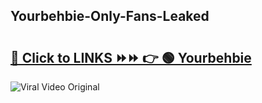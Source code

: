 
 ## Yourbehbie-Only-Fans-Leaked

# <h2><a href="https://clipsfans.com/Yourbehbie&ref=git">🔗 Click to LINKS ⏩⏩ 👉 🟢 Yourbehbie </a></h2>

<a href="https://clipsfans.com/Yourbehbie&ref=git" rel="nofollow" data-target="animated-image.originalLink"><img src="https://i.ibb.co.com/xMMVF88/686577567.gif" alt="Viral Video Original" style="max-width: 100%; display: inline-block;" data-target="animated-image.originalImage"></a>
